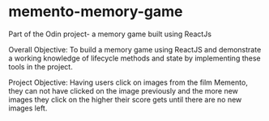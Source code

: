 # memento-memory-game
Part of the Odin project- a memory game built using ReactJs

Overall Objective:  To build a memory game using ReactJS and demonstrate a working knowledge
of lifecycle methods and state by implementing these tools in the project.

Project Objective: Having users click on images from the film Memento,
they can not have clicked on the image previously and the more new images they click on
the higher their score gets until there are no new images left.
